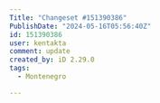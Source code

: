 ```yaml
---
Title: "Changeset #151390386"
PublishDate: "2024-05-16T05:56:40Z"
id: 151390386
user: kentakta
comment: update
created_by: iD 2.29.0
tags:
  - Montenegro

---
```


